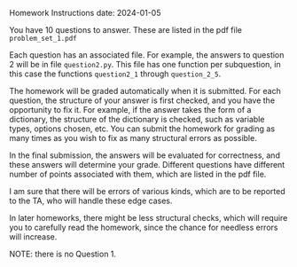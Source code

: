 Homework Instructions
date: 2024-01-05

You have 10 questions to answer. These are listed in the pdf file `problem_set_1.pdf`

Each question has an associated file. For example, the answers to question 2 will be 
in file `question2.py`. This file has one function per subquestion, in this case
the functions `question2_1` through `question_2_5`. 

The homework will be graded automatically when it is submitted. For each question, 
the structure of your answer is first checked, and you have the opportunity to fix it. 
For example, if the answer takes the form of a dictionary, the structure of the dictionary
is checked, such as variable types, options chosen, etc. You can submit the homework for grading 
as many times as you wish to fix as many structural errors as possible. 

In the final submission, the answers will be evaluated for correctness, and these answers
will determine your grade. Different questions have different number of points associated
with them, which are listed in the pdf file. 

I am sure that there will be errors of various kinds, which are to be reported to the TA, 
who will handle these edge cases. 

In later homeworks, there might be less structural checks, which will require you to carefully 
read the homework, since the chance for needless errors will increase. 

NOTE: there is no Question 1. 
